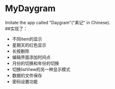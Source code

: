# MyDaygram
Imitate the app called "Daygram"("素记" in Chinese).<br>
##实现了：
* 不同item的显示<br>
* 星期天的红色显示<br>
* 长按删除<br>
* 编辑界面添加时间点<br>
* 月份的切换和年份的切换<br>
* 切换listView的另一种显示模式<br>
* 数据的文件保存<br>
* 密码设置功能<br>
